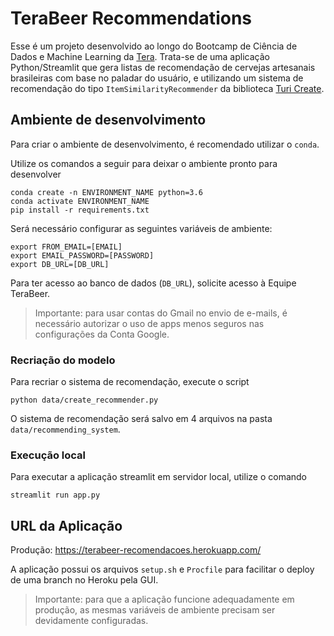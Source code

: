 # TeraBeer Recommendations

Esse é um projeto desenvolvido ao longo do Bootcamp de Ciência de Dados e Machine Learning da [Tera](https://somostera.com/). Trata-se de 
uma aplicação Python/Streamlit que gera listas de recomendação de cervejas artesanais brasileiras com base no paladar do usuário, e utilizando um sistema 
de recomendação do tipo `ItemSimilarityRecommender` da biblioteca [Turi Create](https://apple.github.io/turicreate/docs/api/index.html).

## Ambiente de desenvolvimento

Para criar o ambiente de desenvolvimento, é recomendado utilizar o `conda`.

Utilize os comandos a seguir para deixar o ambiente pronto para desenvolver

```
conda create -n ENVIRONMENT_NAME python=3.6
conda activate ENVIRONMENT_NAME
pip install -r requirements.txt
```

Será necessário configurar as seguintes variáveis de ambiente:
```
export FROM_EMAIL=[EMAIL]
export EMAIL_PASSWORD=[PASSWORD]
export DB_URL=[DB_URL]
```

Para ter acesso ao banco de dados (`DB_URL`), solicite acesso à Equipe TeraBeer.

> Importante: para usar contas do Gmail no envio de e-mails, é necessário autorizar 
> o uso de apps menos seguros nas configurações da Conta Google.

### Recriação do modelo

Para recriar o sistema de recomendação, execute o script

```
python data/create_recommender.py
```

O sistema de recomendação será salvo em 4 arquivos na pasta `data/recommending_system`.

### Execução local

Para executar a aplicação streamlit em servidor local, utilize o comando

```
streamlit run app.py
```

## URL da Aplicação

Produção: https://terabeer-recomendacoes.herokuapp.com/

A aplicação possui os arquivos `setup.sh` e `Procfile` para facilitar o deploy de uma branch no Heroku pela GUI.

> Importante: para que a aplicação funcione adequadamente em produção, as mesmas variáveis de ambiente 
> precisam ser devidamente configuradas.
